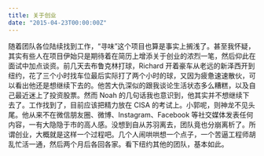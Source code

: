 ```yaml
---
title: 关于创业
date: "2015-04-23T00:00:00Z"
---
```


随着团队各位陆续找到工作，“寻味”这个项目也算是事实上搁浅了。甚至我怀疑，其实有些人在项目伊始只是期待着在简历上增添关于创业的浓烈一笔，然后仰此在面试中加点谈资。前几天去布鲁克林打球，Richard 开着豪车从老远的新泽西开到纽约，花了三个小时找车位最后实际打了两个小时的球，又因为疲惫速速散伙，可以看出他还是想继续下去的。他苦大仇深似的跟我谈论生活状态多么糟糕，以及自己最近迷上了投资股票。然而 Noah 的几句话我也意识到，他其实并不想继续下去了。工作找到了，目前应该把精力放在 CISA 的考试上。小郭呢，则神龙不见头尾。他从来不在微信朋友圈、微博、Instagram、Facebook 等社交媒体发表任何内容，一有大隐隐于市的高人感。没想到自从苏羽离去，团队竟也分崩离析了。所谓创业，大概就是这样一个过程吧。几个人闹哄哄想一个点子，一个苦逼工程师胡乱忙活一通，然后两个月后各回各家。看下纽约其他的团队，基本如此。
